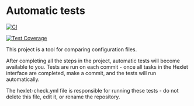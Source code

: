 # Automatic tests

[![CI](https://github.com/OWNER/REPO/actions/workflows/ci.yml/badge.svg)](https://github.com/RatiborM/python-project-50/actions)

[![Test Coverage](https://api.codeclimate.com/v1/badges/YOUR_BADGE_ID/test_coverage)](https://codeclimate.com/github/RatiborM/python-project-50/test_coverage)

This project is a tool for comparing configuration files.

After completing all the steps in the project, automatic tests will become available to you. Tests are run on each commit - once all tasks in the Hexlet interface are completed, make a commit, and the tests will run automatically.

The hexlet-check.yml file is responsible for running these tests - do not delete this file, edit it, or rename the repository.
